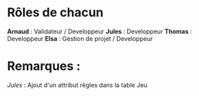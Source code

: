 # Rôles de chacun 

**Arnaud** : Validateur / Developpeur
**Jules** : Developpeur
**Thomas** : Developpeur
**Elsa** : Gestion de projet / Developpeur



# Remarques :

*Jules* :  Ajout d'un attribut règles dans la table Jeu